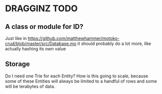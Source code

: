 # DRAGGINZ TODO 

## A class or module for ID?

Just like in https://github.com/matthewhammer/motoko-crud/blob/master/src/Database.mo it should probably do a lot more, like actually
hashing its own value

## Storage

Do I need one Trie for each Entity?  How is this going to scale, because some of these Entities will always be limited to a handful
of rows and some will be terabytes of data.

